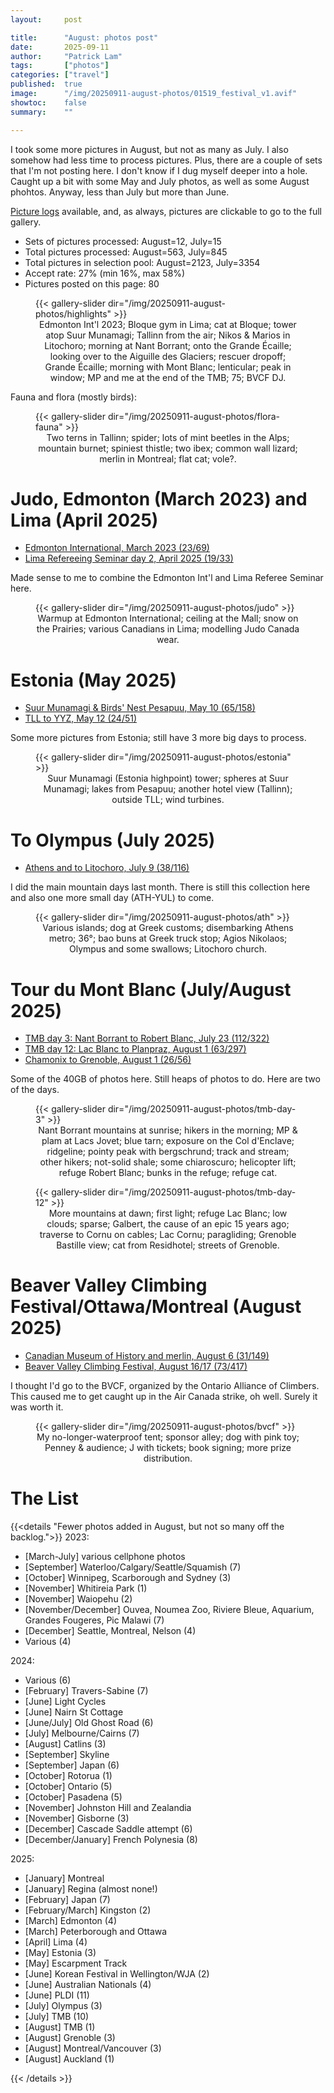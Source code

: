 ```yaml
---
layout:     post

title:      "August: photos post"
date:       2025-09-11
author:     "Patrick Lam"
tags:       ["photos"]
categories: ["travel"]
published:  true
image:      "/img/20250911-august-photos/01519_festival_v1.avif"
showtoc:    false
summary:    ""

---
```


<style>
.post-heading h1  { color: white; background-color: #aaa; background-color: rgba(192,192,192,0.8); padding: 0.5em; text-shadow: 2px 2px 2px grey; }
.meta { color: white; background-color: #aaa; background-color: rgba(192,192,192,0.8); padding: 0.5em; text-shadow: 2px 2px 2px grey; }
</style>

I took some more pictures in August, but not as many as July.
I also somehow had less time to process pictures. Plus, there
are a couple of sets that I'm not posting here. I don't know
if I dug myself deeper into a hole. Caught up a bit
with some May and July photos, as well as some August phohtos.
Anyway, less than July
but more than June.

[Picture
logs](https://www.github.com/patricklam/picture-processing-logs) 
available, and, as always, pictures are clickable to go to the full gallery. 

* Sets of pictures processed: August=12, July=15
* Total pictures processed: August=563, July=845
* Total pictures in selection pool: August=2123, July=3354
* Accept rate: 27% (min 16%, max 58%)
* Pictures posted on this page: 80

<figure>
{{< gallery-slider dir="/img/20250911-august-photos/highlights" >}}
<figcaption style="text-align:center">
Edmonton Int'l 2023; Bloque gym in Lima; cat at Bloque; tower atop Suur Munamagi; Tallinn from the air;
Nikos & Marios in Litochoro; morning at Nant Borrant; onto the Grande Écaille; looking over to the Aiguille des Glaciers;
rescuer dropoff; Grande Écaille; morning with Mont Blanc; lenticular; peak in window; MP and me at the end of the TMB;
75; BVCF DJ.
</figcaption>
</figure>

Fauna and flora (mostly birds):

<figure>
{{< gallery-slider dir="/img/20250911-august-photos/flora-fauna" >}}
<figcaption style="text-align:center">
Two terns in Tallinn; spider; lots of mint beetles in the Alps; mountain burnet;
spiniest thistle; two ibex; common wall lizard; merlin in Montreal; flat cat;
vole?.
</figcaption>
</figure>

# Judo, Edmonton (March 2023) and Lima (April 2025)

* [Edmonton International, March 2023 (23/69)](https://gallery.patricklam.ca/index.php?/category/2127)
* [Lima Refereeing Seminar day 2, April 2025 (19/33)](https://gallery.patricklam.ca/index.php?/category/2129)

Made sense to me to combine the Edmonton Int'l and Lima Referee Seminar here.

<figure>
{{< gallery-slider dir="/img/20250911-august-photos/judo" >}}
<figcaption style="text-align:center">
Warmup at Edmonton International; ceiling at the Mall; snow on the Prairies;
various Canadians in Lima; modelling Judo Canada wear.
</figcaption>
</figure>

# Estonia (May 2025)

* [Suur Munamagi & Birds' Nest Pesapuu, May 10 (65/158)](https://gallery.patricklam.ca/index.php?/category/2122)
* [TLL to YYZ, May 12 (24/51)](https://gallery.patricklam.ca/index.php?/category/2128)

Some more pictures from Estonia; still have 3 more big days to process.

<figure>
{{< gallery-slider dir="/img/20250911-august-photos/estonia" >}}
<figcaption style="text-align:center">
Suur Munamagi (Estonia highpoint) tower;
spheres at Suur Munamagi; lakes from Pesapuu;
another hotel view (Tallinn); outside TLL; wind turbines.
</figcaption>
</figure>

# To Olympus (July 2025)

* [Athens and to Litochoro, July 9 (38/116)](https://gallery.patricklam.ca/index.php?/category/2123)

I did the main mountain days last month. There is still this collection here and also one more small day (ATH-YUL)
to come.

<figure>
{{< gallery-slider dir="/img/20250911-august-photos/ath" >}}
<figcaption style="text-align:center">
Various islands; dog at Greek customs; disembarking Athens metro; 36°; bao buns at Greek truck stop;
Agios Nikolaos; Olympus and some swallows; Litochoro church.
</figcaption>
</figure>

# Tour du Mont Blanc (July/August 2025)

* [TMB day 3: Nant Borrant to Robert Blanc, July 23 (112/322)](https://gallery.patricklam.ca/index.php?/category/2119)
* [TMB day 12: Lac Blanc to Planpraz, August 1 (63/297)](https://gallery.patricklam.ca/index.php?/category/2126)
* [Chamonix to Grenoble, August 1 (26/56)](https://gallery.patricklam.ca/index.php?/category/2125)

Some of the 40GB of photos here. Still heaps of photos to do. Here are two of the days.

<figure>
{{< gallery-slider dir="/img/20250911-august-photos/tmb-day-3" >}}
<figcaption style="text-align:center">
Nant Borrant mountains at sunrise; hikers in the morning; MP & plam at Lacs Jovet;
blue tarn; exposure on the Col d'Enclave; ridgeline; pointy peak with bergschrund;
track and stream; other hikers; not-solid shale; some chiaroscuro;
helicopter lift; refuge Robert Blanc; bunks in the refuge; refuge cat.
</figcaption>
</figure>

<figure>
{{< gallery-slider dir="/img/20250911-august-photos/tmb-day-12" >}}
<figcaption style="text-align:center">
More mountains at dawn; first light; refuge Lac Blanc; low clouds;
sparse; Galbert, the cause of an epic 15 years ago; traverse to Cornu on cables;
Lac Cornu; paragliding; Grenoble Bastille view; cat from Residhotel; streets of Grenoble.
</figcaption>
</figure>

# Beaver Valley Climbing Festival/Ottawa/Montreal (August 2025)

* [Canadian Museum of History and merlin, August 6 (31/149)](https://gallery.patricklam.ca/index.php?/category/2124)
* [Beaver Valley Climbing Festival, August 16/17 (73/417)](https://gallery.patricklam.ca/index.php?/category/2130)

I thought I'd go to the BVCF, organized by the Ontario Alliance of Climbers. This caused me to get caught up
in the Air Canada strike, oh well. Surely it was worth it.

<figure>
{{< gallery-slider dir="/img/20250911-august-photos/bvcf" >}}
<figcaption style="text-align:center">
My no-longer-waterproof tent; sponsor alley; dog with pink toy;
Penney & audience; J with tickets; book signing; more prize distribution.
</figcaption>
</figure>

# The List

{{<details "Fewer photos added in August, but not so many off the backlog.">}}
2023:
* [March-July] various cellphone photos
* [September] Waterloo/Calgary/Seattle/Squamish (7)
* [October] Winnipeg, Scarborough and Sydney (3)
* [November] Whitireia Park (1)
* [November] Waiopehu (2)
* [November/December] Ouvea, Noumea Zoo, Riviere Bleue, Aquarium, Grandes Fougeres, Pic Malawi (7)
* [December] Seattle, Montreal, Nelson (4)
* Various (4)

2024:
* Various (6)
* [February] Travers-Sabine (7)
* [June] Light Cycles
* [June] Nairn St Cottage
* [June/July] Old Ghost Road (6)
* [July] Melbourne/Cairns (7)
* [August] Catlins (3)
* [September] Skyline
* [September] Japan (6)
* [October] Rotorua (1)
* [October] Ontario (5)
* [October] Pasadena (5)
* [November] Johnston Hill and Zealandia
* [November] Gisborne (3)
* [December] Cascade Saddle attempt (6)
* [December/January] French Polynesia (8)

2025:
* [January] Montreal
* [January] Regina (almost none!)
* [February] Japan (7)
* [February/March] Kingston (2)
* [March] Edmonton (4)
* [March] Peterborough and Ottawa
* [April] Lima (4)
* [May] Estonia (3)
* [May] Escarpment Track
* [June] Korean Festival in Wellington/WJA (2)
* [June] Australian Nationals (4)
* [June] PLDI (11)
* [July] Olympus (3)
* [July] TMB (10)
* [August] TMB (1)
* [August] Grenoble (3)
* [August] Montreal/Vancouver (3)
* [August] Auckland (1)

{{< /details >}}
